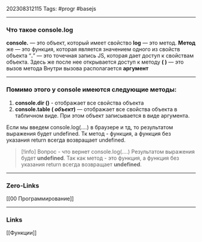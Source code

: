 202308312115
Tags: #progr #basejs 

---
### Что такое console.log
**console.** — это объект, который имеет свойство
**log** — это метод. 
**Метод** же — это функция, которая является значением одного из свойств объекта
“**.**” — это точечная запись JS, которая дает доступ к свойствам объекта. Здесь же после нее открывается доступ к методу
**( )** — это вызов метода
Внутри вызова располагается **аргумент**

---
### Помимо этого у console имеются следующие методы:
1. **console.dir ()** - отображает все свойства объекта
2. **console.table ( _объект_)** — отображает все свойства объекта в табличном виде. При этом объект записывается в виде аргумента.


Если мы введем console.log(….) в браузере и тд, то результатом выражения будет undefined. Тк метод - функция, а функция без указания return всегда возвращает undefined.

>[!info] Вопрос - что вернет console.log(….)
>Результатом выражения будет **undefined**. Так как метод - это функция, а функция без указания return всегда возвращает **undefined**.
---
### Zero-Links
[[00 Программирование]]

---
### Links
[[Функции]]